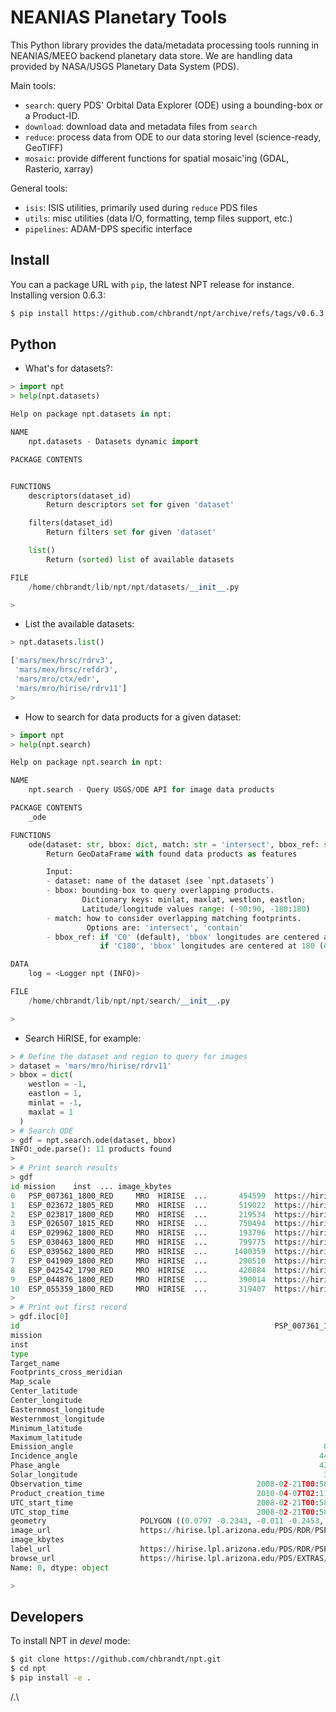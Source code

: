 # NEANIAS Planetary Tools

This Python library provides the data/metadata processing tools running in
NEANIAS/MEEO backend planetary data store. We are handling data provided
by NASA/USGS Planetary Data System (PDS).

Main tools:

- `search`: query PDS' Orbital Data Explorer (ODE) using a bounding-box or a Product-ID.
- `download`: download data and metadata files from `search`
- `reduce`: process data from ODE to our data storing level (science-ready, GeoTIFF)
- `mosaic`: provide different functions for spatial mosaic'ing (GDAL, Rasterio, xarray)

General tools:

- `isis`: ISIS utilities, primarily used during `reduce` PDS files
- `utils`: misc utilities (data I/O, formatting, temp files support, etc.)
- `pipelines`: ADAM-DPS specific interface


## Install

You can a package URL with `pip`, the latest NPT release for instance.
Installing version 0.6.3:

```bash
$ pip install https://github.com/chbrandt/npt/archive/refs/tags/v0.6.3.tar.gz
```

## Python

- What's for datasets?:

```python
> import npt
> help(npt.datasets)

Help on package npt.datasets in npt:

NAME
    npt.datasets - Datasets dynamic import

PACKAGE CONTENTS


FUNCTIONS
    descriptors(dataset_id)
        Return descriptors set for given 'dataset'

    filters(dataset_id)
        Return filters set for given 'dataset'

    list()
        Return (sorted) list of available datasets

FILE
    /home/chbrandt/lib/npt/npt/datasets/__init__.py

>
```

- List the available datasets:

```python
> npt.datasets.list()

['mars/mex/hrsc/rdrv3',
 'mars/mex/hrsc/refdr3',
 'mars/mro/ctx/edr',
 'mars/mro/hirise/rdrv11']
>
```


- How to search for data products for a given dataset:

```python
> import npt
> help(npt.search)

Help on package npt.search in npt:

NAME
    npt.search - Query USGS/ODE API for image data products

PACKAGE CONTENTS
    _ode

FUNCTIONS
    ode(dataset: str, bbox: dict, match: str = 'intersect', bbox_ref: str = 'C0')
        Return GeoDataFrame with found data products as features

        Input:
        - dataset: name of the dataset (see `npt.datasets`)
        - bbox: bounding-box to query overlapping products.
                Dictionary keys: minlat, maxlat, westlon, eastlon;
                Latitude/longitude values range: (-90:90, -180:180)
        - match: how to consider overlapping matching footprints.
                 Options are: 'intersect', 'contain'
        - bbox_ref: if 'C0' (default), 'bbox' longitudes are centered at 0 (-180:180),
                    if 'C180', 'bbox' longitudes are centered at 180 (0:360).

DATA
    log = <Logger npt (INFO)>

FILE
    /home/chbrandt/lib/npt/npt/search/__init__.py

>
```

- Search HiRISE, for example:

```python
> # Define the dataset and region to query for images
> dataset = 'mars/mro/hirise/rdrv11'
> bbox = dict(
    westlon = -1,
    eastlon = 1,
    minlat = -1,
    maxlat = 1
  )
> # Search ODE
> gdf = npt.search.ode(dataset, bbox)
INFO:_ode.parse(): 11 products found
>
> # Print search results
> gdf
id mission    inst  ... image_kbytes                                          label_url                                         browse_url
0   PSP_007361_1800_RED     MRO  HIRISE  ...       454599  https://hirise.lpl.arizona.edu/PDS/RDR/PSP/ORB...  https://hirise.lpl.arizona.edu/PDS/EXTRAS/RDR/...
1   ESP_023672_1805_RED     MRO  HIRISE  ...       519022  https://hirise.lpl.arizona.edu/PDS/RDR/ESP/ORB...  https://hirise.lpl.arizona.edu/PDS/EXTRAS/RDR/...
2   ESP_023817_1800_RED     MRO  HIRISE  ...       219534  https://hirise.lpl.arizona.edu/PDS/RDR/ESP/ORB...  https://hirise.lpl.arizona.edu/PDS/EXTRAS/RDR/...
3   ESP_026507_1815_RED     MRO  HIRISE  ...       750494  https://hirise.lpl.arizona.edu/PDS/RDR/ESP/ORB...  https://hirise.lpl.arizona.edu/PDS/EXTRAS/RDR/...
4   ESP_029962_1800_RED     MRO  HIRISE  ...       193796  https://hirise.lpl.arizona.edu/PDS/RDR/ESP/ORB...  https://hirise.lpl.arizona.edu/PDS/EXTRAS/RDR/...
5   ESP_030463_1800_RED     MRO  HIRISE  ...       799775  https://hirise.lpl.arizona.edu/PDS/RDR/ESP/ORB...  https://hirise.lpl.arizona.edu/PDS/EXTRAS/RDR/...
6   ESP_039562_1800_RED     MRO  HIRISE  ...      1400359  https://hirise.lpl.arizona.edu/PDS/RDR/ESP/ORB...  https://hirise.lpl.arizona.edu/PDS/EXTRAS/RDR/...
7   ESP_041909_1800_RED     MRO  HIRISE  ...       290510  https://hirise.lpl.arizona.edu/PDS/RDR/ESP/ORB...  https://hirise.lpl.arizona.edu/PDS/EXTRAS/RDR/...
8   ESP_042542_1790_RED     MRO  HIRISE  ...       420884  https://hirise.lpl.arizona.edu/PDS/RDR/ESP/ORB...  https://hirise.lpl.arizona.edu/PDS/EXTRAS/RDR/...
9   ESP_044876_1800_RED     MRO  HIRISE  ...       390014  https://hirise.lpl.arizona.edu/PDS/RDR/ESP/ORB...  https://hirise.lpl.arizona.edu/PDS/EXTRAS/RDR/...
10  ESP_055359_1800_RED     MRO  HIRISE  ...       319407  https://hirise.lpl.arizona.edu/PDS/RDR/ESP/ORB...  https://hirise.lpl.arizona.edu/PDS/EXTRAS/RDR/...
>
> # Print out first record
> gdf.iloc[0]
id                                                         PSP_007361_1800_RED
mission                                                                    MRO
inst                                                                    HIRISE
type                                                                    RDRV11
Target_name                                                               MARS
Footprints_cross_meridian                                                 True
Map_scale                                                                  0.5
Center_latitude                                                        -0.0145
Center_longitude                                                        0.0069
Easternmost_longitude                                                  359.989
Westernmost_longitude                                                   0.0249
Minimum_latitude                                                       -0.2453
Maximum_latitude                                                        0.2164
Emission_angle                                                        0.172712
Incidence_angle                                                      44.124317
Phase_angle                                                          43.953009
Solar_longitude                                                       34.80857
Observation_time                                       2008-02-21T00:58:55.081
Product_creation_time                                  2010-04-07T02:11:12.000
UTC_start_time                                         2008-02-21T00:58:50.835
UTC_stop_time                                          2008-02-21T00:58:59.328
geometry                     POLYGON ((0.0797 -0.2343, -0.011 -0.2453, -0.0...
image_url                    https://hirise.lpl.arizona.edu/PDS/RDR/PSP/ORB...
image_kbytes                                                            454599
label_url                    https://hirise.lpl.arizona.edu/PDS/RDR/PSP/ORB...
browse_url                   https://hirise.lpl.arizona.edu/PDS/EXTRAS/RDR/...
Name: 0, dtype: object

>
```

## Developers

To install NPT in _devel_ mode:

```bash
$ git clone https://github.com/chbrandt/npt.git
$ cd npt
$ pip install -e .
```


/.\
